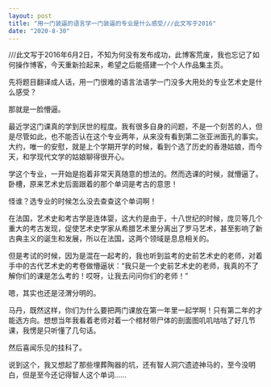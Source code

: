 ```yaml
---
layout: post
title: "用一门装逼的语言学一门装逼的专业是什么感受///此文写于2016"
date: "2020-8-30"
---
```


///此文写于2016年6月2日，不知为何没有发布成功，此博客荒废，我也忘记了如何操作博客，今天重新捡起来，希望之后能搭建一个个人作品集主页。

先将题目翻译成人话，用一门很难的语言法语学一门没多大用处的专业艺术史是什么感受？

那就是一脸懵逼。

最近学这门课真的学到厌世的程度。我有很多自身的问题，不是一个刻苦的人，但是尽管如此，也不能否认在这个专业两年，从来没有看到第二张亚洲面孔的事实。大约，唯一的安慰，就是上个学期开学的时候，看到个选了历史的香港姑娘，而今天，和学现代文学的姑娘聊得很开心。

学这个专业，一开始是抱着非常天真随意的想法的。然而选课的时候，就懵逼了。卧槽，原来艺术史后面跟着的那个单词是考古的意思！

怪谁？选专业的时候怎么没去查查这个单词啊！

在法国，艺术史和考古学是连体婴，这大约是由于，十八世纪的时候，庞贝等几个重大的考古发现，促使艺术史学家从希腊艺术里分离出了罗马艺术，甚至影响了新古典主义的诞生和发展，所以在法国，这两个领域是息息相关的。

但是考试的时候，因为是混在一起考的，我也听到监考的史前艺术史的老师，对着手中的古代艺术史的考卷做懵逼状：“我只是一个史前艺术史的老师，我真的不了解你们的课是怎么考的！哎呀，让我去问问你们的老师！”

嗯，其实也还是泾渭分明的。

马丹，既然这样，你们为什么要把两门课放在第一年里一起学啊！只有第二年的才能选方向。想想当年我看着老师对着一个棺材带尸体的剖面图叽叽咕咕了好几节课，我愣是只听懂了几句话。

然后喜闻乐见的挂科了。

说到这个，我又想起了那些埋葬陶器的坑，还有智人洞穴遗迹神马的，至今没明白，但是至今还记得智人这个单词……

